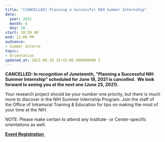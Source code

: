 ```yaml
---
title: "[CANCELLED] Planning a Successful NIH Summer Internship"
date:
  year: 2021
  month: 6
  day: 18
start: 10:30 AM
end: 12:00 PM
audience:
- Summer Interns
topic:
- Orientation
updated_at: 2021-06-18 15:43:06.000000000 Z
---
```

<span>**CANCELLED: In recognition of
Juneteenth, "Planning a Successful NIH Summer Internship" scheduled for
June 18, 2021 is cancelled.  We look forward to seeing you at the next
one (June 25, 2021).**</span>

Your research project should be your number one priority, but there is
much more to discover in the NIH Summer Internship Program. Join the
staff of the Office of Intramural Training &amp; Education for tips on
making the most of your time at the NIH.

NOTE: Please make certain to attend any Institute- or Center-specific
orientations as well.

**[Event Registration ][1]**

 



[1]: https://nih.zoomgov.com/meeting/register/vJIsdemvrT8sE8ZXF8p8NAegcksdlfHVBPM
